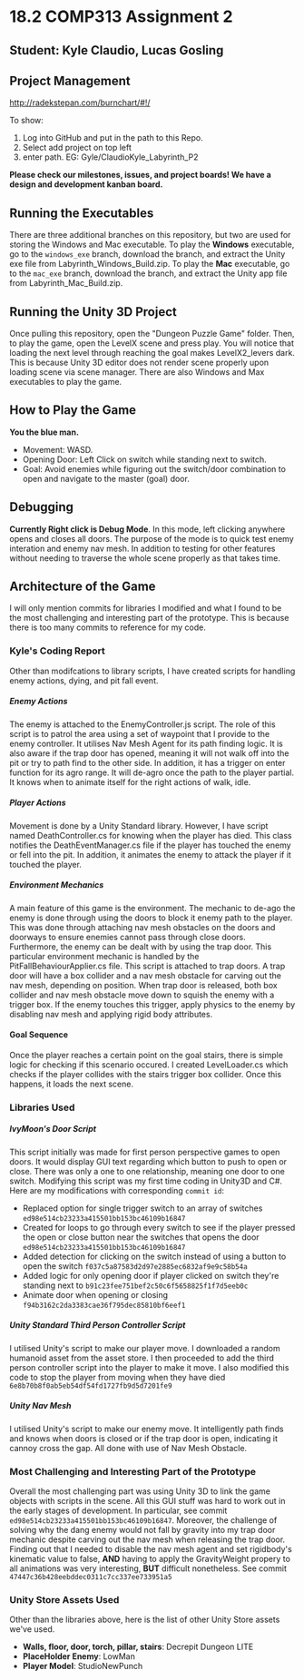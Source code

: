 # 18.2 COMP313 Assignment 2
## Student: Kyle Claudio, Lucas Gosling

## Project Management
http://radekstepan.com/burnchart/#!/

To show: 
1) Log into GitHub and put in the path to this Repo.
2) Select add project on top left
3) enter path. EG: Gyle/ClaudioKyle_Labyrinth_P2

**Please check our milestones, issues, and project boards! We have a design and development kanban board.**

## Running the Executables
There are three additional branches on this repository, but two are used for storing the Windows and Mac executable. To play the **Windows** executable, go to the `windows_exe` branch, download the branch, and extract the Unity exe file from Labyrinth_Windows_Build.zip. To play the **Mac** executable, go to the `mac_exe` branch, download the branch, and extract the Unity app file from Labyrinth_Mac_Build.zip.

## Running the Unity 3D Project
Once pulling this repository, open the "Dungeon Puzzle Game" folder. Then, to play the game, open the LevelX scene and press play. You 
will notice that loading the next level through reaching the goal makes LevelX2_levers dark. This is because Unity 3D editor does not 
render scene properly upon loading scene via scene manager. There are also Windows and Max executables to play the game.

## How to Play the Game
**You the blue man.**
* Movement: WASD.
* Opening Door: Left Click on switch while standing next to switch.
* Goal: Avoid enemies while figuring out the switch/door combination to open and navigate to the master (goal) door.

## Debugging
**Currently Right click is Debug Mode**. In this mode, left clicking anywhere opens and closes all doors. The purpose of the mode is to quick test enemy interation and enemy nav mesh. In addition to testing for other features without needing to traverse the whole scene properly as that takes time.

## Architecture of the Game
I will only mention commits for libraries I modified and what I found to be the most challenging and interesting part of the prototype. This is because there is too many commits to reference for my code.

### Kyle's Coding Report
Other than modifcations to library scripts, I have created scripts for handling enemy actions, dying, and pit fall event.

##### Enemy Actions
The enemy is attached to the EnemyController.js script. The role of this script is to patrol the area using a set of waypoint
that I provide to the enemy controller. It utilises  Nav Mesh Agent for its path finding logic. It is also aware if the 
trap door has opened, meaning it will not walk off into the pit or try to path find to the other side. In addition, it 
has a trigger on enter function for its agro range. It will de-agro once the path to the player partial. It knows when to 
animate itself for the right actions of walk, idle.

##### Player Actions
Movement is done by a Unity Standard library. However, I have script named DeathController.cs for knowing when the player has died. 
This class notifies the DeathEventManager.cs file if the player has touched the enemy or fell into the pit. In addition, it animates 
the enemy to attack the player if it touched the player.

##### Environment Mechanics
A main feature of this game is the environment. The mechanic to de-ago the enemy is done through using the doors to block it enemy 
path to the player. This was done through attaching nav mesh obstacles on the doors and doorways to ensure enemies cannot 
pass through close doors. Furthermore, the enemy can be dealt with by using the trap door. This particular environment mechanic is 
handled by the PitFallBehaviourApplier.cs file. This script is attached to trap doors. A trap door will have a box collider and a nav mesh obstacle for carving out the nav mesh, depending on position. When trap door is released, both box collider and nav mesh obstacle move down to squish the enemy with a trigger box. If the enemy touches this trigger, apply physics to the enemy by disabling nav mesh and applying rigid body attributes.

#### Goal Sequence
Once the player reaches a certain point on the goal stairs, there is simple logic for checking if this scenario occured. I created 
LevelLoader.cs which checks if the player collides with the stairs trigger box collider. Once this happens, it loads the next 
scene.


### Libraries Used
##### IvyMoon's Door Script
This script initially was made for first person perspective games to open doors. It would display GUI text regarding which button to
push to open or close. There was only a one to one relationship, meaning one door to one switch. Modifying this script was my first time coding in Unity3D and C#. Here are my modifications with corresponding `commit id`:

* Replaced option for single trigger switch to an array of switches `ed98e514cb23233a415501bb153bc46109b16847`
* Created for loops to go through every switch to see if the player pressed the open or close button near the switches that opens the door `ed98e514cb23233a415501bb153bc46109b16847`
* Added detection for clicking on the switch instead of using a button to open the switch `f037c5a87583d2d97e2885ec6832af9e9c58b54a`
* Added logic for only opening door if player clicked on switch they're standing next to `b91c23fee751bef2c50c6f5658825f1f7d5eeb0c`
* Animate door when opening or closing `f94b3162c2da3383cae36f795dec85810bf6eef1`

##### Unity Standard Third Person Controller Script
I utilised Unity's script to make our player move. I downloaded a random humanoid asset from the asset store. I then
proceeded to add the third person controller script into the player to make it move. I also modified this code to 
stop the player from moving when they have died `6e8b70b8f0ab5eb54df54fd1727fb9d5d7201fe9`

##### Unity Nav Mesh
I utilised Unity's script to make our enemy move. It intelligently path finds and knows when doors is closed or if the 
trap door is open, indicating it cannoy cross the gap. All done with use of Nav Mesh Obstacle.

### Most Challenging and Interesting Part of the Prototype
Overall the most challenging part was using Unity 3D to link the game objects with scripts in the scene. All this GUI stuff 
was hard to work out in the early stages of development. In particular, see commit `ed98e514cb23233a415501bb153bc46109b16847`. 
Moreover, the challenge of solving why the dang enemy would not fall by gravity into my trap door mechanic despite carving out the nav 
mesh when releasing the trap door. Finding out that I needed to disable the nav mesh agent and set rigidbody's kinematic 
value to false, **AND** having to apply the GravityWeight propery to all animations was very interesting, **BUT** difficult nonetheless.
See commit `47447c36b428eebddec0311c7cc337ee733951a5`

### Unity Store Assets Used
Other than the libraries above, here is the list of other Unity Store assets we've used.
* **Walls, floor, door, torch, pillar, stairs**: Decrepit Dungeon LITE
* **PlaceHolder Enemy**: LowMan
* **Player Model**: StudioNewPunch
